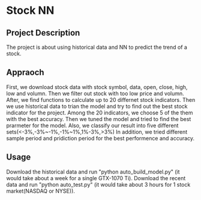 # Stock NN  
## Project Description  
The project is about using historical data and NN to predict the trend of a stock.  
## Appraoch 
First, we download stock data with stock symbol, data, open, close, high, low and volumn. Then we filter out stock with too low price and volumn.
After, we find functions to calculate up to 20 differnet stock indicators. Then we use historical data to trian the model and try
to find out the best stock indicator for the project. Among the 20 indicators, we choose 5 of the them with the best accuracy.
 Then we tuned the model and tried to find the best prarmeter for the model. Also, we classify our result into five different sets(<-3%,-3%~-1%,-1%~1%,1%-3%,>3%)
 In addition, we tried different sample period and pridiction period for the best performence and accuracy.
## Usage
Download the historical data and run "python auto_build_model.py" (it would take about a week for a single GTX-1070 Ti).
Download the recent data and run "python auto_test.py" (it would take about 3 hours for 1 stock market(NASDAQ or NYSE)).

